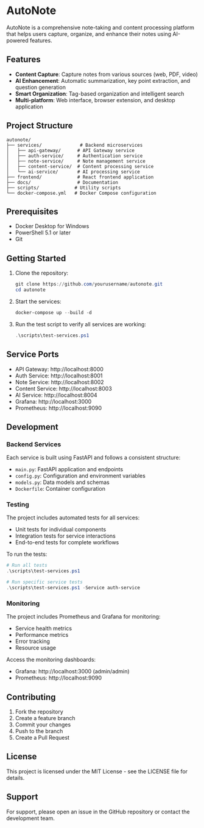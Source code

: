 # AutoNote

AutoNote is a comprehensive note-taking and content processing platform that helps users capture, organize, and enhance their notes using AI-powered features.

## Features

- **Content Capture**: Capture notes from various sources (web, PDF, video)
- **AI Enhancement**: Automatic summarization, key point extraction, and question generation
- **Smart Organization**: Tag-based organization and intelligent search
- **Multi-platform**: Web interface, browser extension, and desktop application

## Project Structure

```
autonote/
├── services/              # Backend microservices
│   ├── api-gateway/      # API Gateway service
│   ├── auth-service/     # Authentication service
│   ├── note-service/     # Note management service
│   ├── content-service/  # Content processing service
│   └── ai-service/       # AI processing service
├── frontend/             # React frontend application
├── docs/                 # Documentation
├── scripts/             # Utility scripts
└── docker-compose.yml   # Docker Compose configuration
```

## Prerequisites

- Docker Desktop for Windows
- PowerShell 5.1 or later
- Git

## Getting Started

1. Clone the repository:
   ```powershell
   git clone https://github.com/yourusername/autonote.git
   cd autonote
   ```

2. Start the services:
   ```powershell
   docker-compose up --build -d
   ```

3. Run the test script to verify all services are working:
   ```powershell
   .\scripts\test-services.ps1
   ```

## Service Ports

- API Gateway: http://localhost:8000
- Auth Service: http://localhost:8001
- Note Service: http://localhost:8002
- Content Service: http://localhost:8003
- AI Service: http://localhost:8004
- Grafana: http://localhost:3000
- Prometheus: http://localhost:9090

## Development

### Backend Services

Each service is built using FastAPI and follows a consistent structure:
- `main.py`: FastAPI application and endpoints
- `config.py`: Configuration and environment variables
- `models.py`: Data models and schemas
- `Dockerfile`: Container configuration

### Testing

The project includes automated tests for all services:
- Unit tests for individual components
- Integration tests for service interactions
- End-to-end tests for complete workflows

To run the tests:
```powershell
# Run all tests
.\scripts\test-services.ps1

# Run specific service tests
.\scripts\test-services.ps1 -Service auth-service
```

### Monitoring

The project includes Prometheus and Grafana for monitoring:
- Service health metrics
- Performance metrics
- Error tracking
- Resource usage

Access the monitoring dashboards:
- Grafana: http://localhost:3000 (admin/admin)
- Prometheus: http://localhost:9090

## Contributing

1. Fork the repository
2. Create a feature branch
3. Commit your changes
4. Push to the branch
5. Create a Pull Request

## License

This project is licensed under the MIT License - see the LICENSE file for details.

## Support

For support, please open an issue in the GitHub repository or contact the development team. 